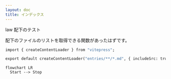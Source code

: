 ```yaml
---
layout: doc
title: インデックス
---
```


law 配下のテスト

配下のファイルのリストを取得できる関数があったはずです。

```cmd
import { createContentLoader } from "vitepress";

export default createContentLoader("entries/**/*.md", { includeSrc: true });
```

```mermaid
flowchart LR
  Start --> Stop

```

